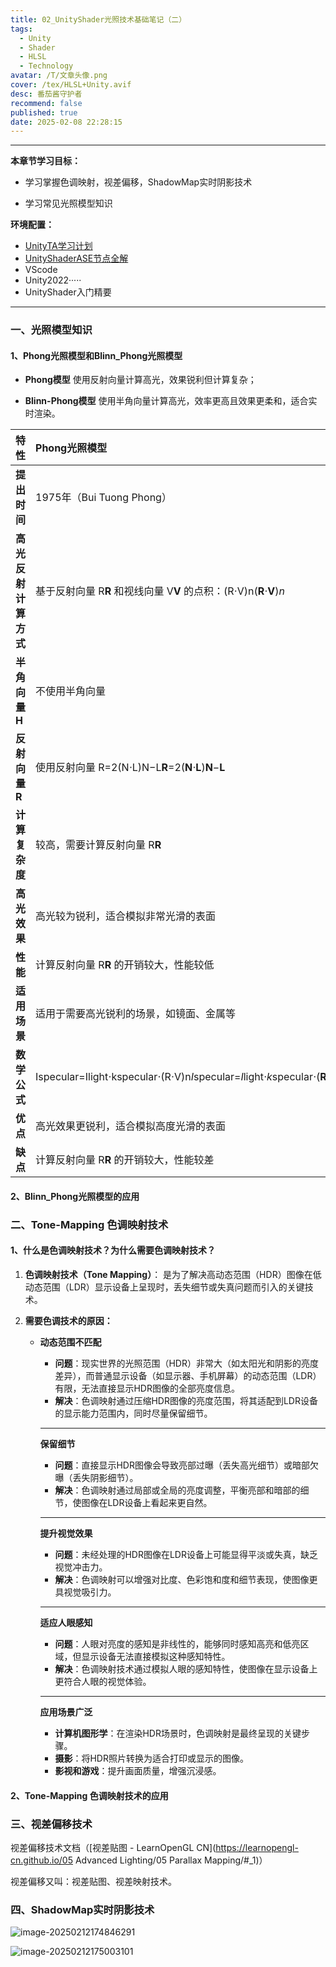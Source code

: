 ```yaml
---
title: 02_UnityShader光照技术基础笔记（二）
tags:
  - Unity
  - Shader
  - HLSL
  - Technology
avatar: /T/文章头像.png
cover: /tex/HLSL+Unity.avif
desc: 番茄酱守护者
recommend: false
published: true
date: 2025-02-08 22:28:15
---
```


---

**本章节学习目标：** 

- 学习掌握色调映射，视差偏移，ShadowMap实时阴影技术

- 学习常见光照模型知识

  

**环境配置：**

- [UnityTA学习计划](http://localhost:4000/2024/12/18/%E5%85%B6%E4%BB%96/UnityTA%E5%AD%A6%E4%B9%A0%E8%AE%A1%E5%88%92/)
- [UnityShaderASE节点全解](https://blog.maoxiang.site/2024/12/18/Shader/UnityShaderASE%E8%8A%82%E7%82%B9%E5%85%A8%E8%A7%A3/)
- VScode
- Unity2022·····
- UnityShader入门精要 

---

### 一、光照模型知识

#### 1、Phong光照模型和Blinn_Phong光照模型

-  **Phong模型** 使用反射向量计算高光，效果锐利但计算复杂；

-  **Blinn-Phong模型** 使用半角向量计算高光，效率更高且效果更柔和，适合实时渲染。

| **特性**             | **Phong光照模型**                                            | **Blinn-Phong光照模型**                                      |
| :------------------- | :----------------------------------------------------------- | :----------------------------------------------------------- |
| **提出时间**         | 1975年（Bui Tuong Phong）                                    | 1977年（Jim Blinn）                                          |
| **高光反射计算方式** | 基于反射向量 R**R** 和视线向量 V**V** 的点积：(R⋅V)n(**R**⋅**V**)*n* | 基于法线向量 N**N** 和半角向量 H**H** 的点积：(N⋅H)n(**N**⋅**H**)*n* |
| **半角向量 H**       | 不使用半角向量                                               | 使用半角向量 H=L+V∥L+V∥**H**=∥**L**+**V**∥**L**+**V**        |
| **反射向量 R**       | 使用反射向量 R=2(N⋅L)N−L**R**=2(**N**⋅**L**)**N**−**L**      | 不使用反射向量                                               |
| **计算复杂度**       | 较高，需要计算反射向量 R**R**                                | 较低，仅需计算半角向量 H**H**                                |
| **高光效果**         | 高光较为锐利，适合模拟非常光滑的表面                         | 高光较为柔和，适合模拟中等光滑的表面                         |
| **性能**             | 计算反射向量 R**R** 的开销较大，性能较低                     | 计算半角向量 H**H** 的开销较小，性能较高                     |
| **适用场景**         | 适用于需要高光锐利的场景，如镜面、金属等                     | 适用于实时渲染和性能要求较高的场景，如游戏、实时图形         |
| **数学公式**         | Ispecular=Ilight⋅kspecular⋅(R⋅V)n*I*specular=*I*light⋅*k*specular⋅(**R**⋅**V**)*n* | Ispecular=Ilight⋅kspecular⋅(N⋅H)n*I*specular=*I*light⋅*k*specular⋅(**N**⋅**H**)*n* |
| **优点**             | 高光效果更锐利，适合模拟高度光滑的表面                       | 计算效率高，高光效果更自然，适合实时渲染                     |
| **缺点**             | 计算反射向量 R**R** 的开销较大，性能较差                     | 高光效果相对较柔和，不适合模拟极端光滑的表面                 |

#### 2、Blinn_Phong光照模型的应用





### 二、Tone-Mapping 色调映射技术

#### 1、什么是色调映射技术？为什么需要色调映射技术？

1. **色调映射技术（Tone Mapping）**： 是为了解决高动态范围（HDR）图像在低动态范围（LDR）显示设备上呈现时，丢失细节或失真问题而引入的关键技术。

2. **需要色调技术的原因：**

   - **动态范围不匹配**

     - **问题**：现实世界的光照范围（HDR）非常大（如太阳光和阴影的亮度差异），而普通显示设备（如显示器、手机屏幕）的动态范围（LDR）有限，无法直接显示HDR图像的全部亮度信息。
     - **解决**：色调映射通过压缩HDR图像的亮度范围，将其适配到LDR设备的显示能力范围内，同时尽量保留细节。

     ------

     **保留细节**

     - **问题**：直接显示HDR图像会导致亮部过曝（丢失高光细节）或暗部欠曝（丢失阴影细节）。
     - **解决**：色调映射通过局部或全局的亮度调整，平衡亮部和暗部的细节，使图像在LDR设备上看起来更自然。

     ------

     **提升视觉效果**

     - **问题**：未经处理的HDR图像在LDR设备上可能显得平淡或失真，缺乏视觉冲击力。
     - **解决**：色调映射可以增强对比度、色彩饱和度和细节表现，使图像更具视觉吸引力。

     ------

     **适应人眼感知**

     - **问题**：人眼对亮度的感知是非线性的，能够同时感知高亮和低亮区域，但显示设备无法直接模拟这种感知特性。
     - **解决**：色调映射技术通过模拟人眼的感知特性，使图像在显示设备上更符合人眼的视觉体验。

     ------

     **应用场景广泛**

     - **计算机图形学**：在渲染HDR场景时，色调映射是最终呈现的关键步骤。
     - **摄影**：将HDR照片转换为适合打印或显示的图像。
     - **影视和游戏**：提升画面质量，增强沉浸感。

#### 2、Tone-Mapping 色调映射技术的应用



### 三、视差偏移技术

视差偏移技术文档（[视差贴图 - LearnOpenGL CN](https://learnopengl-cn.github.io/05 Advanced Lighting/05 Parallax Mapping/#_1)）

视差偏移又叫：视差贴图、视差映射技术。



### 四、ShadowMap实时阴影技术

![image-20250212174846291](/Blog/posts/2025-2/image-20250212174846291.avif)

![image-20250212175003101](/Blog/posts/2025-2/image-20250212175003101.avif)


